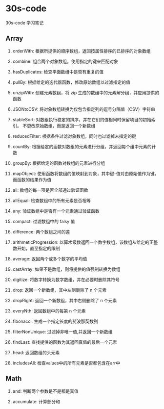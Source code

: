 # 30s-code

30s-code 学习笔记

## Array

1. orderWith: 根据所提供的顺序数组，返回按属性排序的已排序的对象数组

2. combine: 组合两个对象数组，使用指定的键来匹配对象

3. hasDuplicates: 检查平面数组中是否有重复的值

4. pullBy: 根据给定的迭代器函数，修改原始数组以过滤指定的值

5. unzipWith: 创建元素数组，将 zip 生成的数组中的元素解分组，并应用提供的函数

6. JSONtoCSV: 将对象数组转换为仅包含指定列的逗号分隔值（CSV）字符串

7. stableSort: 对数组执行稳定的排序，并在它们的值相同时保留项目的初始索引。 不更改原始数组，而是返回一个新数组

8. reducedFilter: 根据条件过滤对象数组，同时也过滤掉未指定的键

9. countBy: 根据给定的函数对数组的元素进行分组，并返回每个组中元素的计数

10. groupBy: 根据给定的函数对数组的元素进行分组

11. mapObject: 使用函数将数组的值映射到对象，其中键-值对由原始值作为键，而函数的结果作为值

12. all: 数组的每一项是否全部通过验证函数

13. allEqual: 检查数组中的所有元素是否相等

14. any: 验证数组中是否有一个元素通过验证函数

15. compact: 过滤数组中的 falsy 值

16. difference: 两个数组之间的差

17. arithmeticProgression: 以算术级数返回一个数字数组，该数组从给定的正整数开始，直至指定的限制

18. average: 返回两个或多个数字的平均值

19. castArray: 如果不是数组，则将提供的值强制转换为数组

20. digitize: 将数字转换为数字数组，并在必要时删除其符号

21. drop: 返回一个新数组，其中左侧删除了 n 个元素

22. dropRight: 返回一个新数组，其中右侧删除了 n 个元素

23. everyNth: 返回数组中的每第 n 个元素

24. fibonacci: 生成一个指定长度的斐波那契数列

25. filterNonUnique: 过滤掉非唯一值,并返回一个新数组

26. findLast: 查找提供的函数为其返回真值的最后一个元素

27. head: 返回数组的头元素

28. includesAll: 检查values中的所有元素是否都包含在arr中

## Math

1. and: 判断两个参数是不是都是真值

2. accumulate: 计算部分和
